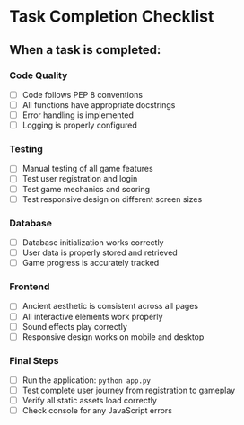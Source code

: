 # Task Completion Checklist

## When a task is completed:

### Code Quality
- [ ] Code follows PEP 8 conventions
- [ ] All functions have appropriate docstrings
- [ ] Error handling is implemented
- [ ] Logging is properly configured

### Testing
- [ ] Manual testing of all game features
- [ ] Test user registration and login
- [ ] Test game mechanics and scoring
- [ ] Test responsive design on different screen sizes

### Database
- [ ] Database initialization works correctly
- [ ] User data is properly stored and retrieved
- [ ] Game progress is accurately tracked

### Frontend
- [ ] Ancient aesthetic is consistent across all pages
- [ ] All interactive elements work properly
- [ ] Sound effects play correctly
- [ ] Responsive design works on mobile and desktop

### Final Steps
- [ ] Run the application: `python app.py`
- [ ] Test complete user journey from registration to gameplay
- [ ] Verify all static assets load correctly
- [ ] Check console for any JavaScript errors